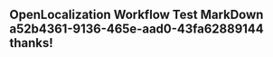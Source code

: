 <properties
ms.topic="hero-topic"
ms.test1="hero-topic"
ms.test2="test"/>

## OpenLocalization Workflow Test MarkDown a52b4361-9136-465e-aad0-43fa62889144 thanks!

